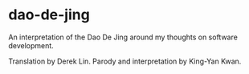 # dao-de-jing
An interpretation of the Dao De Jing around my thoughts on software development.

Translation by Derek Lin.
Parody and interpretation by King-Yan Kwan.